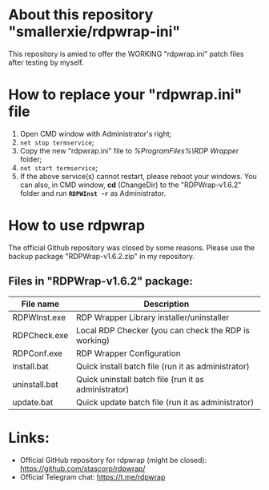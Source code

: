 # About this repository "smallerxie/rdpwrap-ini"
This repository is amied to offer the WORKING "rdpwrap.ini" patch files after testing by myself.

# How to replace your "rdpwrap.ini" file
1. Open CMD window with Administrator's right; 
2. `net stop termservice`; 
3. Copy the new "rdpwrap.ini" file to *%ProgramFiles%\RDP Wrapper* folder; 
4. `net start termservice`; 
5. If the above service(s) cannot restart, please reboot your windows. You can also, in CMD window, **cd** (ChangeDir) to the "RDPWrap-v1.6.2" folder and run **`RDPWInst -r`** as Administrator.

# How to use rdpwrap
The official Github repository was closed by some reasons. Please use the backup package "RDPWrap-v1.6.2.zip" in my repository.

## Files in "RDPWrap-v1.6.2" package:

File name|Description
---|---
RDPWInst.exe | RDP Wrapper Library installer/uninstaller
RDPCheck.exe | Local RDP Checker (you can check the RDP is working)
RDPConf.exe | RDP Wrapper Configuration
install.bat | Quick install batch file (run it as administrator)
uninstall.bat | Quick uninstall batch file (run it as administrator)
update.bat | Quick update batch file (run it as administrator)

# Links:
- Official GitHub repository for rdpwrap (might be closed):
https://github.com/stascorp/rdpwrap/
- Official Telegram chat:
https://t.me/rdpwrap
